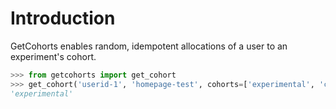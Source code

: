 # Introduction

GetCohorts enables random, idempotent allocations of a user to an experiment's cohort.

```python
>>> from getcohorts import get_cohort
>>> get_cohort('userid-1', 'homepage-test', cohorts=['experimental', 'control'])
'experimental'
```
